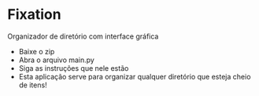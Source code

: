 # Fixation
Organizador de diretório com interface gráfica

- Baixe o zip
- Abra o arquivo main.py
- Siga as instruções que nele estão
- Esta aplicação serve para organizar qualquer diretório que esteja cheio de itens!

